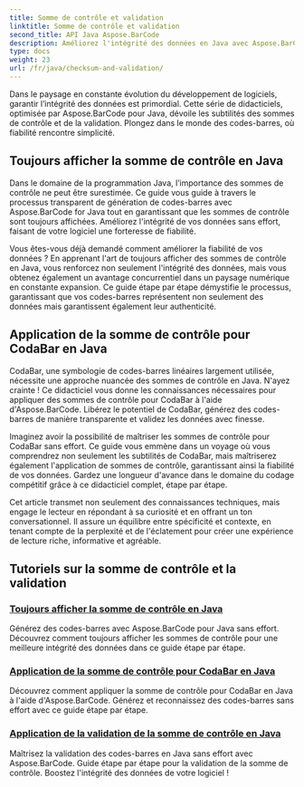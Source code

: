 ```yaml
---
title: Somme de contrôle et validation
linktitle: Somme de contrôle et validation
second_title: API Java Aspose.BarCode
description: Améliorez l'intégrité des données en Java avec Aspose.BarCode. Générez des codes-barres sans effort, affichez toujours les sommes de contrôle et maîtrisez CodaBar et la validation générale des sommes de contrôle.
type: docs
weight: 23
url: /fr/java/checksum-and-validation/
---
```



Dans le paysage en constante évolution du développement de logiciels, garantir l’intégrité des données est primordial. Cette série de didacticiels, optimisée par Aspose.BarCode pour Java, dévoile les subtilités des sommes de contrôle et de la validation. Plongez dans le monde des codes-barres, où fiabilité rencontre simplicité.

## Toujours afficher la somme de contrôle en Java

Dans le domaine de la programmation Java, l’importance des sommes de contrôle ne peut être surestimée. Ce guide vous guide à travers le processus transparent de génération de codes-barres avec Aspose.BarCode for Java tout en garantissant que les sommes de contrôle sont toujours affichées. Améliorez l'intégrité de vos données sans effort, faisant de votre logiciel une forteresse de fiabilité.

Vous êtes-vous déjà demandé comment améliorer la fiabilité de vos données ? En apprenant l'art de toujours afficher des sommes de contrôle en Java, vous renforcez non seulement l'intégrité des données, mais vous obtenez également un avantage concurrentiel dans un paysage numérique en constante expansion. Ce guide étape par étape démystifie le processus, garantissant que vos codes-barres représentent non seulement des données mais garantissent également leur authenticité.

## Application de la somme de contrôle pour CodaBar en Java

CodaBar, une symbologie de codes-barres linéaires largement utilisée, nécessite une approche nuancée des sommes de contrôle en Java. N'ayez crainte ! Ce didacticiel vous donne les connaissances nécessaires pour appliquer des sommes de contrôle pour CodaBar à l'aide d'Aspose.BarCode. Libérez le potentiel de CodaBar, générez des codes-barres de manière transparente et validez les données avec finesse.

Imaginez avoir la possibilité de maîtriser les sommes de contrôle pour CodaBar sans effort. Ce guide vous emmène dans un voyage où vous comprendrez non seulement les subtilités de CodaBar, mais maîtriserez également l'application de sommes de contrôle, garantissant ainsi la fiabilité de vos données. Gardez une longueur d'avance dans le domaine du codage compétitif grâce à ce didacticiel complet, étape par étape.

Cet article transmet non seulement des connaissances techniques, mais engage le lecteur en répondant à sa curiosité et en offrant un ton conversationnel. Il assure un équilibre entre spécificité et contexte, en tenant compte de la perplexité et de l'éclatement pour créer une expérience de lecture riche, informative et agréable.
## Tutoriels sur la somme de contrôle et la validation
### [Toujours afficher la somme de contrôle en Java](./always-showing-checksum/)
Générez des codes-barres avec Aspose.BarCode pour Java sans effort. Découvrez comment toujours afficher les sommes de contrôle pour une meilleure intégrité des données dans ce guide étape par étape.
### [Application de la somme de contrôle pour CodaBar en Java](./applying-checksum-codabar/)
Découvrez comment appliquer la somme de contrôle pour CodaBar en Java à l'aide d'Aspose.BarCode. Générez et reconnaissez des codes-barres sans effort avec ce guide étape par étape.
### [Application de la validation de la somme de contrôle en Java](./applying-checksum-validation/)
Maîtrisez la validation des codes-barres en Java sans effort avec Aspose.BarCode. Guide étape par étape pour la validation de la somme de contrôle. Boostez l'intégrité des données de votre logiciel !